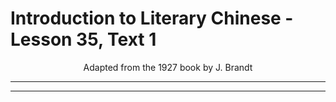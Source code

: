 # Introduction to Literary Chinese - Lesson 35, Text 1

<center>Adapted from the 1927 book by J. Brandt</center>

---

---
